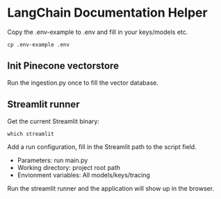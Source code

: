 # LangChain Documentation Helper

Copy the .env-example to .env and fill in your keys/models etc.
```shell
cp .env-example .env
```

## Init Pinecone vectorstore
Run the ingestion.py once to fill the vector database.

## Streamlit runner
Get the current Streamlit binary:
```shell
which streamlit
```
Add a run configuration, fill in the Streamlit path to the script field.
- Parameters: run main.py
- Working directory: project root path
- Envionment variables: All models/keys/tracing

Run the streamlit runner and the application will show up in the browser.
